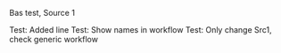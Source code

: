 Bas test, Source 1

Test: Added line
Test: Show names in workflow
Test: Only change Src1, check generic workflow